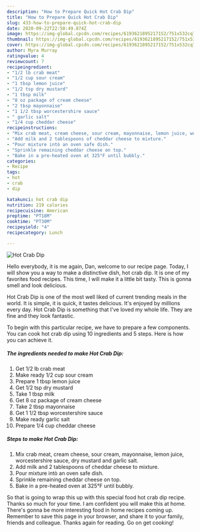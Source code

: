 ```yaml
---
description: "How to Prepare Quick Hot Crab Dip"
title: "How to Prepare Quick Hot Crab Dip"
slug: 433-how-to-prepare-quick-hot-crab-dip
date: 2020-09-22T22:50:49.874Z
image: https://img-global.cpcdn.com/recipes/6193621895217152/751x532cq70/hot-crab-dip-recipe-main-photo.jpg
thumbnail: https://img-global.cpcdn.com/recipes/6193621895217152/751x532cq70/hot-crab-dip-recipe-main-photo.jpg
cover: https://img-global.cpcdn.com/recipes/6193621895217152/751x532cq70/hot-crab-dip-recipe-main-photo.jpg
author: Myra Murray
ratingvalue: 4
reviewcount: 7
recipeingredient:
- "1/2 lb crab meat"
- "1/2 cup sour cream"
- "1 tbsp lemon juice"
- "1/2 tsp dry mustard"
- "1 tbsp milk"
- "8 oz package of cream cheese"
- "2 tbsp mayonnaise"
- "1 1/2 tbsp worcestershire sauce"
- " garlic salt"
- "1/4 cup cheddar cheese"
recipeinstructions:
- "Mix crab meat, cream cheese, sour cream, mayonnaise, lemon juice, worcestershire sauce, dry mustard and garlic salt."
- "Add milk and 2 tablespoons of cheddar cheese to mixture."
- "Pour mixture intò an oven safe dish."
- "Sprinkle remaining cheddar cheese on top."
- "Bake in a pre-heated oven at 325°F until bubbly."
categories:
- Recipe
tags:
- hot
- crab
- dip

katakunci: hot crab dip 
nutrition: 219 calories
recipecuisine: American
preptime: "PT18M"
cooktime: "PT30M"
recipeyield: "4"
recipecategory: Lunch

---
```



![Hot Crab Dip](https://img-global.cpcdn.com/recipes/6193621895217152/751x532cq70/hot-crab-dip-recipe-main-photo.jpg)

Hello everybody, it is me again, Dan, welcome to our recipe page. Today, I will show you a way to make a distinctive dish, hot crab dip. It is one of my favorites food recipes. This time, I will make it a little bit tasty. This is gonna smell and look delicious.



Hot Crab Dip is one of the most well liked of current trending meals in the world. It is simple, it is quick, it tastes delicious. It's enjoyed by millions every day. Hot Crab Dip is something that I've loved my whole life. They are fine and they look fantastic.


To begin with this particular recipe, we have to prepare a few components. You can cook hot crab dip using 10 ingredients and 5 steps. Here is how you can achieve it.

<!--inarticleads1-->

##### The ingredients needed to make Hot Crab Dip:

1. Get 1/2 lb crab meat
1. Make ready 1/2 cup sour cream
1. Prepare 1 tbsp lemon juice
1. Get 1/2 tsp dry mustard
1. Take 1 tbsp milk
1. Get 8 oz package of cream cheese
1. Take 2 tbsp mayonnaise
1. Get 1 1/2 tbsp worcestershire sauce
1. Make ready  garlic salt
1. Prepare 1/4 cup cheddar cheese




<!--inarticleads2-->

##### Steps to make Hot Crab Dip:

1. Mix crab meat, cream cheese, sour cream, mayonnaise, lemon juice, worcestershire sauce, dry mustard and garlic salt.
1. Add milk and 2 tablespoons of cheddar cheese to mixture.
1. Pour mixture intò an oven safe dish.
1. Sprinkle remaining cheddar cheese on top.
1. Bake in a pre-heated oven at 325°F until bubbly.




So that is going to wrap this up with this special food hot crab dip recipe. Thanks so much for your time. I am confident you will make this at home. There's gonna be more interesting food in home recipes coming up. Remember to save this page in your browser, and share it to your family, friends and colleague. Thanks again for reading. Go on get cooking!
